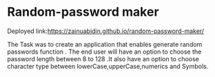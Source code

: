 # Random-password maker
Deployed link:https://zainuabidin.github.io/random-password-maker/

The Task was to create an application that enables  generate random passwords function .
The end user will have an option to choose the password length between 8 to 128 .It also have an option to choose character type between lowerCase,upperCase,numerics and Symbols.

